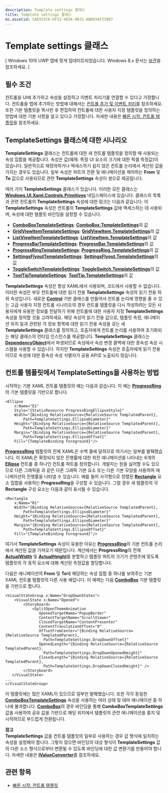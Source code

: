 ```yaml
---
description: Template settings 클래스
title: Template settings 클래스
ms.assetid: CAE933C6-EF13-465A-9831-AB003AF23907
---
```


# Template settings 클래스

\[ Windows 10의 UWP 앱에 맞게 업데이트되었습니다. Windows 8.x 문서는 [보관](http://go.microsoft.com/fwlink/p/?linkid=619132)을 참조하세요. \]

## 필수 조건

컨트롤을 UI에 추가하고 속성을 설정하고 이벤트 처리기를 연결할 수 있다고 가정합니다. 컨트롤을 앱에 추가하는 방법에 대해서는 [컨트롤 추가 및 이벤트 처리](https://msdn.microsoft.com/library/windows/apps/mt228345)를 참조하세요. 또한 기본 템플릿을 복사한 후 편집하여 컨트롤에 대한 사용자 지정 템플릿을 정의하는 방법에 대한 기본 사항을 알고 있다고 가정합니다. 자세한 내용은 [빠른 시작: 컨트롤 템플릿](https://msdn.microsoft.com/library/windows/apps/xaml/hh465374)을 참조하세요.

## **TemplateSettings** 클래스에 대한 시나리오

**TemplateSettings** 클래스는 컨트롤에 대한 새 컨트롤 템플릿을 정의할 때 사용되는 속성 집합을 제공합니다. 속성은 값(예제: 특정 UI 요소의 크기에 대한 픽셀 측정값)이 있습니다. 일반적으로 재정의하거나 액세스하기 쉽지 않은 컨트롤 논리에서 계산된 값을 가지는 경우도 있습니다. 일부 속성은 파트의 전환 및 애니메이션을 제어하는 **From** 및 **To** 값으로 사용되므로 관련 **TemplateSettings** 속성이 쌍으로 제공됩니다.

여러 가지 **TemplateSettings** 클래스가 있습니다. 이러한 모든 클래스는 [**Windows.UI.Xaml.Controls.Primitives**](https://msdn.microsoft.com/library/windows/apps/br209818) 네임스페이스에 있습니다. 클래스의 목록과 관련 컨트롤의 **TemplateSettings** 속성에 대한 링크는 다음과 같습니다. 이 **TemplateSettings** 속성은 컨트롤의 **TemplateSettings** 값에 액세스하는 데 사용되며, 속성에 대한 템플릿 바인딩을 설정할 수 있습니다.

-   [
            **ComboBoxTemplateSettings**](https://msdn.microsoft.com/library/windows/apps/br227752): [**ComboBox.TemplateSettings**](https://msdn.microsoft.com/library/windows/apps/br209364)의 값
-   [
            **GridViewItemTemplateSettings**](https://msdn.microsoft.com/library/windows/apps/hh738499): [**GridViewItem.TemplateSettings**](https://msdn.microsoft.com/library/windows/apps/hh738503)의 값
-   [
            **ListViewItemTemplateSettings**](https://msdn.microsoft.com/library/windows/apps/hh701948): [**ListViewItem.TemplateSettings**](https://msdn.microsoft.com/library/windows/apps/br242923)의 값
-   [
            **ProgressBarTemplateSettings**](https://msdn.microsoft.com/library/windows/apps/br227856): [**ProgressBar.TemplateSettings**](https://msdn.microsoft.com/library/windows/apps/br227537)의 값
-   [
            **ProgressRingTemplateSettings**](https://msdn.microsoft.com/library/windows/apps/hh702248): [**ProgressRing.TemplateSettings**](https://msdn.microsoft.com/library/windows/apps/hh702581)의 값
-   [
            **SettingsFlyoutTemplateSettings**](https://msdn.microsoft.com/library/windows/apps/dn298721): [**SettingsFlyout.TemplateSettings**](https://msdn.microsoft.com/library/windows/apps/dn252826)의 값
-   [
            **ToggleSwitchTemplateSettings**](https://msdn.microsoft.com/library/windows/apps/br209804): [**ToggleSwitch.TemplateSettings**](https://msdn.microsoft.com/library/windows/apps/br209731)의 값
-   [
            **ToolTipTemplateSettings**](https://msdn.microsoft.com/library/windows/apps/br209813): [**ToolTip.TemplateSettings**](https://msdn.microsoft.com/library/windows/apps/br227629)의 값

**TemplateSettings** 속성은 항상 XAML에서 사용되며, 코드에서 사용할 수 없습니다. 이러한 속성은 부모 컨트롤에 대한 읽기 전용 **TemplateSettings** 속성의 읽기 전용 하위 속성입니다. 새로운 [**Control**](https://msdn.microsoft.com/library/windows/apps/br209390) 기반 클래스를 만들어서 컨트롤 논리에 영향을 줄 수 있는 고급 사용자 지정 컨트롤 시나리오의 경우 컨트롤 템플릿을 다시 작성하려는 모든 사용자에게 유용한 정보를 전달하기 위해 컨트롤에 대한 사용자 지정 **TemplateSettings** 속성을 정의할 것을 고려하세요. 해당 속성의 읽기 전용 값으로, 템플릿 측정, 애니메이션 위치 등과 관련된 각 정보 항목에 대한 읽기 전용 속성을 갖는 새 **TemplateSettings** 클래스를 정의하고, 호출자에게 컨트롤 논리를 사용하여 초기화되는 해당 클래스의 런타임 인스턴스를 제공합니다. **TemplateSettings** 클래스는 [**DependencyObject**](https://msdn.microsoft.com/library/windows/apps/br242356)에서 파생되므로 속성에서 속성 변경 콜백에 대한 종속성 속성 시스템을 사용할 수 있습니다. 하지만 **TemplateSettings** 속성은 호출자에게 읽기 전용이므로 속성에 대한 종속성 속성 식별자가 공용 API로 노출되지 않습니다.

## 컨트롤 템플릿에서 **TemplateSettings**을 사용하는 방법

시작하는 기본 XAML 컨트롤 템플릿의 예는 다음과 같습니다. 이 예는 [**ProgressRing**](https://msdn.microsoft.com/library/windows/apps/br227538)의 기본 템플릿을 기반으로 합니다.

```xaml
<Ellipse
    x:Name="E1"
    Style="{StaticResource ProgressRingEllipseStyle}"
    Width="{Binding RelativeSource={RelativeSource TemplatedParent}, 
        Path=TemplateSettings.EllipseDiameter}"
    Height="{Binding RelativeSource={RelativeSource TemplatedParent}, 
        Path=TemplateSettings.EllipseDiameter}"
    Margin="{Binding RelativeSource={RelativeSource TemplatedParent}, 
        Path=TemplateSettings.EllipseOffset}"
    Fill="{TemplateBinding Foreground}"/>
```

[
            **ProgressRing**](https://msdn.microsoft.com/library/windows/apps/br227538) 템플릿의 전체 XAML은 수백 줄에 달하므로 여기서는 일부를 발췌했습니다. 이 XAML은 확정되지 않은 진행률에 대한 회전 애니메이션을 나타내는 6개의 [**Ellipse**](https://msdn.microsoft.com/library/windows/apps/br243343) 컨트롤 중 하나인 컨트롤 파트를 정의합니다. 개발자는 원을 싫어할 수도 있으므로 다른 그래픽을 과 같은 다른 그래픽 기본 요소 또는 다른 기본 모양을 사용하여 애니케이션의 진행률을 나타낼 수 있습니다. 예를 들어 사각형으로 정렬된 [**Rectangle**](https://msdn.microsoft.com/library/windows/apps/br243371) 요소 집합을 사용하는 **ProgressRing**을 구성할 수 있습니다. 그럴 경우 새 템플릿의 각 **Rectangle** 구성 요소는 다음과 같이 표시될 수 있습니다.

```xaml
<Rectangle
    x:Name="R1"
    Width="{Binding RelativeSource={RelativeSource TemplatedParent}, 
        Path=TemplateSettings.EllipseDiameter}"
    Height="{Binding RelativeSource={RelativeSource TemplatedParent}, 
        Path=TemplateSettings.EllipseDiameter}"
    Margin="{Binding RelativeSource={RelativeSource TemplatedParent}, 
        Path=TemplateSettings.EllipseOffset}"
    Fill="{TemplateBinding Foreground}"/>
```

여기서 **TemplateSettings** 속성이 유용한 이유는 [**ProgressRing**](https://msdn.microsoft.com/library/windows/apps/br227538)의 기본 컨트롤 논리에서 계산된 값을 가져오기 때문입니다. 계산에서는 **ProgressRing**의 전체 [**ActualWidth**](https://msdn.microsoft.com/library/windows/apps/br208709) 및 [**ActualHeight**](https://msdn.microsoft.com/library/windows/apps/br208707)를 분할하고 템플릿 파트의 크기가 콘텐츠에 맞도록 템플릿의 각 동작 요소에 대해 계산된 측정값을 할당합니다.

다음은 애니메이션의 **From** 및 **To**에 해당하는 속성 집합 중 하나를 보여주는 기본 XAML 컨트롤 템플릿의 다른 사용 예입니다. 이 예제는 다음 [**ComboBox**](https://msdn.microsoft.com/library/windows/apps/br209348) 기본 템플릿을 기반으로 합니다.

```xaml
<VisualStateGroup x:Name="DropDownStates">
    <VisualState x:Name="Opened">
        <Storyboard>
            <SplitOpenThemeAnimation
               OpenedTargetName="PopupBorder"
               ContentTargetName="ScrollViewer"
               ClosedTargetName="ContentPresenter"
               ContentTranslationOffset="0"
               OffsetFromCenter="{Binding RelativeSource={RelativeSource TemplatedParent}, 
                 Path=TemplateSettings.DropDownOffset}"
               OpenedLength="{Binding RelativeSource={RelativeSource TemplatedParent}, 
                 Path=TemplateSettings.DropDownOpenedHeight}"
               ClosedLength="{Binding RelativeSource={RelativeSource TemplatedParent},
                 Path=TemplateSettings.DropDownClosedHeight}" />
        </Storyboard>
   </VisualState>
...
</VisualStateGroup>
```

이 템플릿에는 많은 XAML이 있으므로 일부만 발췌했습니다. 또한 각각 동일한 [**ComboBoxTemplateSettings**](https://msdn.microsoft.com/library/windows/apps/br227752) 속성을 사용하는 여러 상태 및 테마 애니메이션 중 하나에 불과합니다. [
            **ComboBox**](https://msdn.microsoft.com/library/windows/apps/br209348)의 경우 바인딩을 통해 **ComboBoxTemplateSettings** 값을 사용하여 공유 값을 기반으로 해당 위치에서 템플릿의 관련 애니메이션을 중지 및 시작하므로 부드럽게 전환됩니다.

**참고**  
**TemplateSettings** 값을 컨트롤 템플릿의 일부로 사용하는 경우 값 형식에 일치하는 속성을 설정해야 합니다. 그렇지 않으면 바인딩의 대상 형식이 **TemplateSettings** 값의 다른 소스 형식으로부터 변환될 수 있도록 바인딩에 대한 값 변환기를 만들어야 합니다. 자세한 내용은 [**IValueConverter**](https://msdn.microsoft.com/library/windows/apps/br209903)를 참조하세요.

## 관련 항목

* [빠른 시작: 컨트롤 템플릿](https://msdn.microsoft.com/library/windows/apps/xaml/hh465374)



<!--HONumber=Mar16_HO1-->


